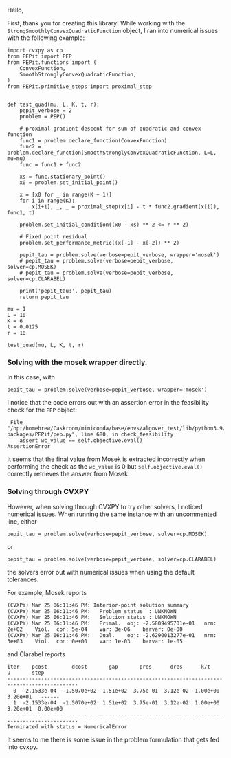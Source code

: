 Hello,

First, thank you for creating this library!
While working with the `StrongSmoothlyConvexQuadraticFunction` object, I ran into numerical issues with the following example:

```
import cvxpy as cp
from PEPit import PEP
from PEPit.functions import (
    ConvexFunction,
    SmoothStronglyConvexQuadraticFunction,
)
from PEPit.primitive_steps import proximal_step


def test_quad(mu, L, K, t, r):
    pepit_verbose = 2
    problem = PEP()

    # proximal gradient descent for sum of quadratic and convex function
    func1 = problem.declare_function(ConvexFunction)
    func2 = problem.declare_function(SmoothStronglyConvexQuadraticFunction, L=L, mu=mu)
    func = func1 + func2

    xs = func.stationary_point()
    x0 = problem.set_initial_point()

    x = [x0 for _ in range(K + 1)]
    for i in range(K):
        x[i+1], _, _ = proximal_step(x[i] - t * func2.gradient(x[i]), func1, t)

    problem.set_initial_condition((x0 - xs) ** 2 <= r ** 2)

    # Fixed point residual
    problem.set_performance_metric((x[-1] - x[-2]) ** 2)

    pepit_tau = problem.solve(verbose=pepit_verbose, wrapper='mosek')
    # pepit_tau = problem.solve(verbose=pepit_verbose, solver=cp.MOSEK)
    # pepit_tau = problem.solve(verbose=pepit_verbose, solver=cp.CLARABEL)

    print('pepit_tau:', pepit_tau)
    return pepit_tau

mu = 1
L = 10
K = 6
t = 0.0125
r = 10

test_quad(mu, L, K, t, r)

```

### Solving with the mosek wrapper directly.

In this case, with
```
pepit_tau = problem.solve(verbose=pepit_verbose, wrapper='mosek')
```
I notice that the code errors out with an assertion error in the feasibility check for the `PEP` object:
```
 File "/opt/homebrew/Caskroom/miniconda/base/envs/algover_test/lib/python3.9/site-packages/PEPit/pep.py", line 680, in check_feasibility
    assert wc_value == self.objective.eval()
AssertionError
```
It seems that the final value from Mosek is extracted incorrectly when performing the check as the `wc_value` is 0 but `self.objective.eval()` correctly retrieves the answer from Mosek.

### Solving through CVXPY
However, when solving through CVXPY to try other solvers, I noticed numerical issues.
When running the same instance with an uncommented line, either
```
pepit_tau = problem.solve(verbose=pepit_verbose, solver=cp.MOSEK)
```
or
```
pepit_tau = problem.solve(verbose=pepit_verbose, solver=cp.CLARABEL)
```
the solvers error out with numerical issues when using the default tolerances.

For example, Mosek reports
```
(CVXPY) Mar 25 06:11:46 PM: Interior-point solution summary
(CVXPY) Mar 25 06:11:46 PM:   Problem status  : UNKNOWN
(CVXPY) Mar 25 06:11:46 PM:   Solution status : UNKNOWN
(CVXPY) Mar 25 06:11:46 PM:   Primal.  obj: -2.5809495701e-01   nrm: 2e+02    Viol.  con: 5e-04    var: 3e-06    barvar: 0e+00
(CVXPY) Mar 25 06:11:46 PM:   Dual.    obj: -2.6290013277e-01   nrm: 3e+03    Viol.  con: 0e+00    var: 1e-03    barvar: 1e-05
```
and Clarabel reports
```
iter    pcost        dcost       gap       pres      dres      k/t        μ       step
---------------------------------------------------------------------------------------------
  0  -2.1533e-04  -1.5070e+02  1.51e+02  3.75e-01  3.12e-02  1.00e+00  3.20e+01   ------
  1  -2.1533e-04  -1.5070e+02  1.51e+02  3.75e-01  3.12e-02  1.00e+00  3.20e+01  0.00e+00
---------------------------------------------------------------------------------------------
Terminated with status = NumericalError
```

It seems to me there is some issue in the problem formulation that gets fed into cvxpy.
